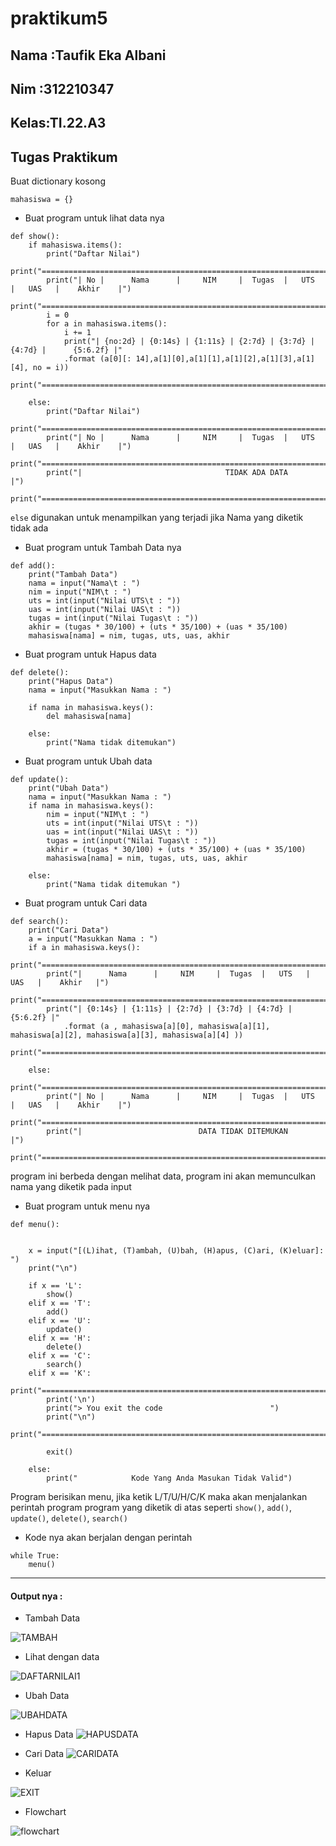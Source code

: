 # praktikum5

## Nama :Taufik Eka Albani
## Nim  :312210347
## Kelas:TI.22.A3


## Tugas Praktikum

Buat dictionary kosong
```
mahasiswa = {}
```
- Buat program untuk lihat data nya

```
def show():
    if mahasiswa.items():
        print("Daftar Nilai")
        print("=================================================================================")
        print("| No |      Nama      |     NIM     |  Tugas  |   UTS   |   UAS   |    Akhir    |")
        print("=================================================================================")
        i = 0
        for a in mahasiswa.items():
            i += 1
            print("| {no:2d} | {0:14s} | {1:11s} | {2:7d} | {3:7d} | {4:7d} |      {5:6.2f} |"
            .format (a[0][: 14],a[1][0],a[1][1],a[1][2],a[1][3],a[1][4], no = i))
        print("=================================================================================")
        
    else:
        print("Daftar Nilai")
        print("=================================================================================")
        print("| No |      Nama      |     NIM     |  Tugas  |   UTS   |   UAS   |    Akhir    |")
        print("=================================================================================")
        print("|                                TIDAK ADA DATA                                 |")
        print("=================================================================================")
```

```else``` digunakan untuk menampilkan yang terjadi jika Nama yang diketik tidak ada

- Buat program untuk Tambah Data nya

```
def add():
    print("Tambah Data")
    nama = input("Nama\t : ")
    nim = input("NIM\t : ")
    uts = int(input("Nilai UTS\t : "))
    uas = int(input("Nilai UAS\t : "))
    tugas = int(input("Nilai Tugas\t : "))
    akhir = (tugas * 30/100) + (uts * 35/100) + (uas * 35/100)
    mahasiswa[nama] = nim, tugas, uts, uas, akhir
```

- Buat program untuk Hapus data

``` 
def delete():
    print("Hapus Data")
    nama = input("Masukkan Nama : ")
    
    if nama in mahasiswa.keys():
        del mahasiswa[nama]
    
    else:
        print("Nama tidak ditemukan")
```

- Buat program untuk Ubah data 

```
def update():
    print("Ubah Data")
    nama = input("Masukkan Nama : ")
    if nama in mahasiswa.keys():
        nim = input("NIM\t : ")
        uts = int(input("Nilai UTS\t : "))
        uas = int(input("Nilai UAS\t : "))
        tugas = int(input("Nilai Tugas\t : "))
        akhir = (tugas * 30/100) + (uts * 35/100) + (uas * 35/100)
        mahasiswa[nama] = nim, tugas, uts, uas, akhir

    else:
        print("Nama tidak ditemukan ")
```

- Buat program untuk Cari data

```
def search():
    print("Cari Data")
    a = input("Masukkan Nama : ")
    if a in mahasiswa.keys():
        print("===========================================================================")
        print("|      Nama      |     NIM     |  Tugas  |   UTS   |   UAS   |    Akhir   |")
        print("===========================================================================")
        print("| {0:14s} | {1:11s} | {2:7d} | {3:7d} | {4:7d} |     {5:6.2f} |"
            .format (a , mahasiswa[a][0], mahasiswa[a][1], mahasiswa[a][2], mahasiswa[a][3], mahasiswa[a][4] ))
        print("===========================================================================")

    else:
        print("=================================================================================")
        print("| No |      Nama      |     NIM     |  Tugas  |   UTS   |   UAS   |    Akhir    |")
        print("=================================================================================")
        print("|                          DATA TIDAK DITEMUKAN                                 |")
        print("=================================================================================")
```
program ini berbeda dengan melihat data, program ini akan memunculkan nama yang diketik pada input


- Buat program untuk menu nya

``` 
def menu():
   

    x = input("[(L)ihat, (T)ambah, (U)bah, (H)apus, (C)ari, (K)eluar]: ")
    print("\n")

    if x == 'L':
        show()
    elif x == 'T':
        add()
    elif x == 'U':
        update()
    elif x == 'H':
        delete()
    elif x == 'C':
        search()
    elif x == 'K':
        print("==========================================================================")
        print('\n')
        print("> You exit the code                        ")
        print("\n")
        print("==========================================================================")

        exit()

    else:
        print("            Kode Yang Anda Masukan Tidak Valid")
```

Program berisikan menu, jika ketik L/T/U/H/C/K maka akan menjalankan perintah program program yang diketik di atas seperti ```show()```, ```add()```, ```update()```, ```delete()```, ```search()```

- Kode nya akan berjalan dengan perintah
``` 
while True:
    menu()
```
---
#### Output nya :


- Tambah Data

![TAMBAH](https://user-images.githubusercontent.com/115516830/204196041-41fdeb16-8da4-4515-85e6-b2f93fee2c1f.PNG)


- Lihat dengan data

![DAFTARNILAI1](https://user-images.githubusercontent.com/115516830/204197397-3888d474-6de3-45cd-ac54-75190c983d9f.PNG)



- Ubah Data

![UBAHDATA](https://user-images.githubusercontent.com/115516830/204197560-58d7e857-14b9-42f5-847b-059b25810a55.PNG)



- Hapus Data 
![HAPUSDATA](https://user-images.githubusercontent.com/115516830/204197632-3673de59-c34d-47ef-9d19-6909bfa7f336.PNG)





- Cari Data
![CARIDATA](https://user-images.githubusercontent.com/115516830/204197704-35e0e6ab-a42f-454d-85e4-49023f5dbd6f.PNG)



- Keluar

![EXIT](https://user-images.githubusercontent.com/115516830/204197775-cb791d13-dcb2-4a9e-8e77-5553aabe51eb.PNG)



- Flowchart

![flowchart](https://user-images.githubusercontent.com/115516830/204192439-ee8a4b06-d25a-4ad6-9f75-e4ba50a3163f.jpg)
